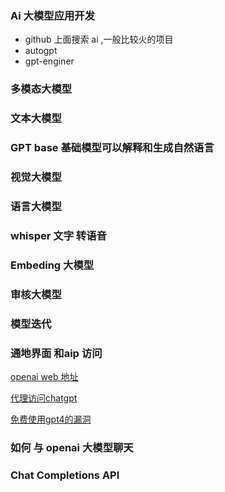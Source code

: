 ### Ai 大模型应用开发

- github 上面搜索 ai ,一般比较火的项目
- autogpt
- gpt-enginer

### 多模态大模型

### 文本大模型

### GPT base 基础模型可以解释和生成自然语言

### 视觉大模型


### 语言大模型 

### whisper 文字 转语音

### Embeding 大模型 

### 审核大模型 

### 模型迭代


### 通地界面 和aip 访问

[openai web 地址](https://chatgpt.com/)

[代理访问chatgpt](https://github.com/xx025/carrot)

[免费使用gpt4的漏洞](https://github.com/xtekky/gpt4free)

### 如何 与 openai 大模型聊天
### Chat Completions API
